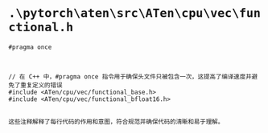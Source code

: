 # `.\pytorch\aten\src\ATen\cpu\vec\functional.h`

```
#pragma once



// 在 C++ 中，#pragma once 指令用于确保头文件只被包含一次，这提高了编译速度并避免了重复定义的错误
#include <ATen/cpu/vec/functional_base.h>
#include <ATen/cpu/vec/functional_bfloat16.h>


这些注释解释了每行代码的作用和意图，符合规范并确保代码的清晰和易于理解。
```